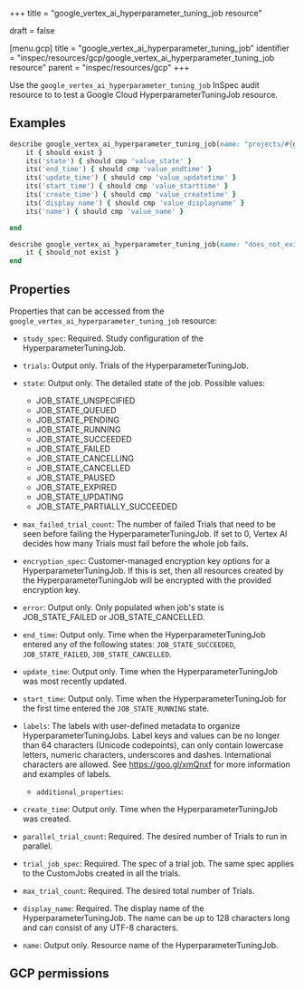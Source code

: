 +++
title = "google_vertex_ai_hyperparameter_tuning_job resource"

draft = false


[menu.gcp]
title = "google_vertex_ai_hyperparameter_tuning_job"
identifier = "inspec/resources/gcp/google_vertex_ai_hyperparameter_tuning_job resource"
parent = "inspec/resources/gcp"
+++

Use the `google_vertex_ai_hyperparameter_tuning_job` InSpec audit resource to to test a Google Cloud HyperparameterTuningJob resource.

## Examples

```ruby
describe google_vertex_ai_hyperparameter_tuning_job(name: "projects/#{gcp_project_id}/locations/#{hyperparameter_tuning_job['region']}/hyperparameterTuningJobs/#{hyperparameter_tuning_job['name']}", region: ' value_region') do
	it { should exist }
	its('state') { should cmp 'value_state' }
	its('end_time') { should cmp 'value_endtime' }
	its('update_time') { should cmp 'value_updatetime' }
	its('start_time') { should cmp 'value_starttime' }
	its('create_time') { should cmp 'value_createtime' }
	its('display_name') { should cmp 'value_displayname' }
	its('name') { should cmp 'value_name' }

end

describe google_vertex_ai_hyperparameter_tuning_job(name: "does_not_exit", region: ' value_region') do
	it { should_not exist }
end
```

## Properties

Properties that can be accessed from the `google_vertex_ai_hyperparameter_tuning_job` resource:


  * `study_spec`: Required. Study configuration of the HyperparameterTuningJob.

  * `trials`: Output only. Trials of the HyperparameterTuningJob.

  * `state`: Output only. The detailed state of the job.
  Possible values:
    * JOB_STATE_UNSPECIFIED
    * JOB_STATE_QUEUED
    * JOB_STATE_PENDING
    * JOB_STATE_RUNNING
    * JOB_STATE_SUCCEEDED
    * JOB_STATE_FAILED
    * JOB_STATE_CANCELLING
    * JOB_STATE_CANCELLED
    * JOB_STATE_PAUSED
    * JOB_STATE_EXPIRED
    * JOB_STATE_UPDATING
    * JOB_STATE_PARTIALLY_SUCCEEDED

  * `max_failed_trial_count`: The number of failed Trials that need to be seen before failing the HyperparameterTuningJob. If set to 0, Vertex AI decides how many Trials must fail before the whole job fails.

  * `encryption_spec`: Customer-managed encryption key options for a HyperparameterTuningJob. If this is set, then all resources created by the HyperparameterTuningJob will be encrypted with the provided encryption key.

  * `error`: Output only. Only populated when job's state is JOB_STATE_FAILED or JOB_STATE_CANCELLED.

  * `end_time`: Output only. Time when the HyperparameterTuningJob entered any of the following states: `JOB_STATE_SUCCEEDED`, `JOB_STATE_FAILED`, `JOB_STATE_CANCELLED`.

  * `update_time`: Output only. Time when the HyperparameterTuningJob was most recently updated.

  * `start_time`: Output only. Time when the HyperparameterTuningJob for the first time entered the `JOB_STATE_RUNNING` state.

  * `labels`: The labels with user-defined metadata to organize HyperparameterTuningJobs. Label keys and values can be no longer than 64 characters (Unicode codepoints), can only contain lowercase letters, numeric characters, underscores and dashes. International characters are allowed. See https://goo.gl/xmQnxf for more information and examples of labels.

    * `additional_properties`: 

  * `create_time`: Output only. Time when the HyperparameterTuningJob was created.

  * `parallel_trial_count`: Required. The desired number of Trials to run in parallel.

  * `trial_job_spec`: Required. The spec of a trial job. The same spec applies to the CustomJobs created in all the trials.

  * `max_trial_count`: Required. The desired total number of Trials.

  * `display_name`: Required. The display name of the HyperparameterTuningJob. The name can be up to 128 characters long and can consist of any UTF-8 characters.

  * `name`: Output only. Resource name of the HyperparameterTuningJob.


## GCP permissions
